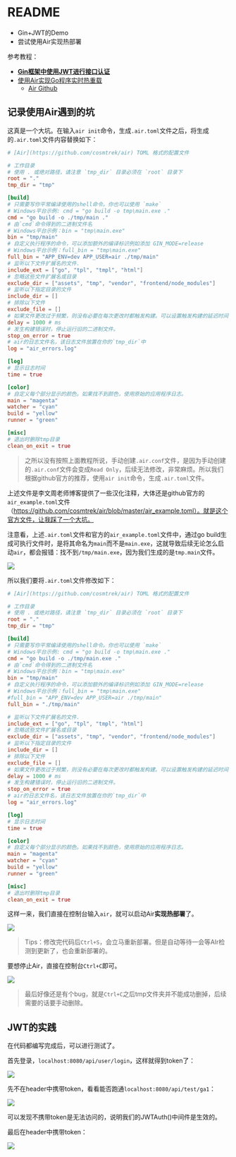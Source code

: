 # README

- Gin+JWT的Demo
- 尝试使用Air实现热部署

参考教程：

- **[Gin框架中使用JWT进行接口认证](https://juejin.cn/post/6844904090690912264)**
- [使用Air实现Go程序实时热重载](https://www.liwenzhou.com/posts/Go/live_reload_with_air/)
  - [Air Github](https://github.com/cosmtrek/air)

## 记录使用Air遇到的坑

这真是一个大坑。在输入`air init`命令，生成`.air.toml`文件之后，将生成的`.air.toml`文件内容替换如下：

```toml
# [Air](https://github.com/cosmtrek/air) TOML 格式的配置文件

# 工作目录
# 使用 . 或绝对路径，请注意 `tmp_dir` 目录必须在 `root` 目录下
root = "."
tmp_dir = "tmp"

[build]
# 只需要写你平常编译使用的shell命令。你也可以使用 `make`
# Windows平台示例: cmd = "go build -o tmp\main.exe ."
cmd = "go build -o ./tmp/main ."
# 由`cmd`命令得到的二进制文件名
# Windows平台示例：bin = "tmp\main.exe"
bin = "tmp/main"
# 自定义执行程序的命令，可以添加额外的编译标识例如添加 GIN_MODE=release
# Windows平台示例：full_bin = "tmp\main.exe"
full_bin = "APP_ENV=dev APP_USER=air ./tmp/main"
# 监听以下文件扩展名的文件.
include_ext = ["go", "tpl", "tmpl", "html"]
# 忽略这些文件扩展名或目录
exclude_dir = ["assets", "tmp", "vendor", "frontend/node_modules"]
# 监听以下指定目录的文件
include_dir = []
# 排除以下文件
exclude_file = []
# 如果文件更改过于频繁，则没有必要在每次更改时都触发构建。可以设置触发构建的延迟时间
delay = 1000 # ms
# 发生构建错误时，停止运行旧的二进制文件。
stop_on_error = true
# air的日志文件名，该日志文件放置在你的`tmp_dir`中
log = "air_errors.log"

[log]
# 显示日志时间
time = true

[color]
# 自定义每个部分显示的颜色。如果找不到颜色，使用原始的应用程序日志。
main = "magenta"
watcher = "cyan"
build = "yellow"
runner = "green"

[misc]
# 退出时删除tmp目录
clean_on_exit = true
```

> 之所以没有按照上面教程所说，手动创建`.air.conf`文件，是因为手动创建的`.air.conf`文件会变成`Read Only`，后续无法修改，非常麻烦。所以我们根据github官方的推荐，使用`air init`命令，生成`.air.toml`文件。

上述文件是李文周老师博客提供了一些汉化注释，大体还是github官方的`air_example.toml`文件（https://github.com/cosmtrek/air/blob/master/air_example.toml）。就是这个官方文件，让我踩了一个大坑。

注意看，上述`.air.toml`文件和官方的`air_example.toml`文件中，通过go build生成可执行文件时，是将其命名为`main`而不是`main.exe`，这就导致后续无论怎么启动`air`，都会报错：找不到`/tmp/main.exe`，因为我们生成的是`tmp.main`文件。

![](https://img-qingbo.oss-cn-beijing.aliyuncs.com/img/20220510183337.png)

所以我们要将`.air.toml`文件修改如下：

```toml
# [Air](https://github.com/cosmtrek/air) TOML 格式的配置文件

# 工作目录
# 使用 . 或绝对路径，请注意 `tmp_dir` 目录必须在 `root` 目录下
root = "."
tmp_dir = "tmp"

[build]
# 只需要写你平常编译使用的shell命令。你也可以使用 `make`
# Windows平台示例: cmd = "go build -o tmp\main.exe ."
cmd = "go build -o ./tmp/main.exe ."
# 由`cmd`命令得到的二进制文件名
# Windows平台示例：bin = "tmp\main.exe"
bin = "tmp/main"
# 自定义执行程序的命令，可以添加额外的编译标识例如添加 GIN_MODE=release
# Windows平台示例：full_bin = "tmp\main.exe"
#full_bin = "APP_ENV=dev APP_USER=air ./tmp/main"
full_bin = "./tmp/main"

# 监听以下文件扩展名的文件.
include_ext = ["go", "tpl", "tmpl", "html"]
# 忽略这些文件扩展名或目录
exclude_dir = ["assets", "tmp", "vendor", "frontend/node_modules"]
# 监听以下指定目录的文件
include_dir = []
# 排除以下文件
exclude_file = []
# 如果文件更改过于频繁，则没有必要在每次更改时都触发构建。可以设置触发构建的延迟时间
delay = 1000 # ms
# 发生构建错误时，停止运行旧的二进制文件。
stop_on_error = true
# air的日志文件名，该日志文件放置在你的`tmp_dir`中
log = "air_errors.log"

[log]
# 显示日志时间
time = true

[color]
# 自定义每个部分显示的颜色。如果找不到颜色，使用原始的应用程序日志。
main = "magenta"
watcher = "cyan"
build = "yellow"
runner = "green"

[misc]
# 退出时删除tmp目录
clean_on_exit = true
```

这样一来，我们直接在控制台输入`air`，就可以启动Air**实现热部署**了。

![](https://img-qingbo.oss-cn-beijing.aliyuncs.com/img/20220510183838.png)

> Tips：修改完代码后`Ctrl+S`，会立马重新部署。但是自动等待一会等AIr检测到更新了，也会重新部署的。

要想停止Air，直接在控制台`Ctrl+C`即可。

![](https://img-qingbo.oss-cn-beijing.aliyuncs.com/img/20220510184130.png)

> 最后好像还是有个bug，就是`Ctrl+C`之后tmp文件夹并不能成功删掉，后续需要的话要手动删除。



## JWT的实践

在代码都编写完成后，可以进行测试了。

首先登录，`localhost:8080/api/user/login`，这样就得到token了：

![](https://img-qingbo.oss-cn-beijing.aliyuncs.com/img/20220511150221.png)

先不在header中携带token，看看能否跑通`localhost:8080/api/test/ga1`：

![](https://img-qingbo.oss-cn-beijing.aliyuncs.com/img/20220511150330.png)

可以发现不携带token是无法访问的，说明我们的JWTAuth()中间件是生效的。

最后在header中携带token：

![](https://img-qingbo.oss-cn-beijing.aliyuncs.com/img/20220511150636.png)

